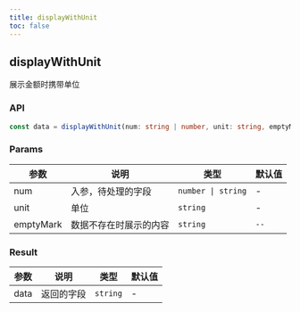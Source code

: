 ```yaml
---
title: displayWithUnit
toc: false
---
```



## displayWithUnit

展示金额时携带单位

<code src="./demo.tsx"></code>

### API

```typescript
const data = displayWithUnit(num: string | number, unit: string, emptyMark: string = '--');
```

### Params

| 参数      | 说明                   | 类型               | 默认值 |
| --------- | ---------------------- | ------------------ | ------ |
| num       | 入参，待处理的字段     | `number \| string` | -      |
| unit      | 单位                   | `string`           | -      |
| emptyMark | 数据不存在时展示的内容 | `string`           | `--`   |

### Result

| 参数 | 说明       | 类型     | 默认值 |
| ---- | ---------- | -------- | ------ |
| data | 返回的字段 | `string` | -      |
